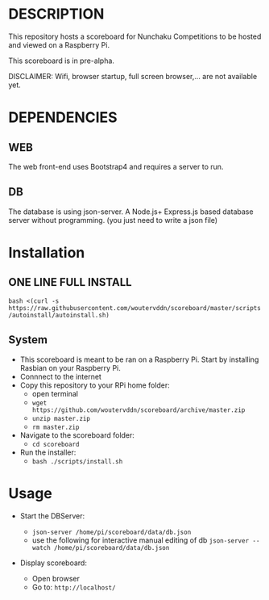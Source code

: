# DESCRIPTION

This repository hosts a scoreboard for Nunchaku Competitions to be hosted and viewed on a Raspberry Pi.

This scoreboard is in pre-alpha.

DISCLAIMER: Wifi, browser startup, full screen browser,... are not available yet.


# DEPENDENCIES

## WEB

The web front-end uses Bootstrap4 and requires a server to run.

## DB

The database is using json-server. A Node.js+ Express.js based database server without programming.
(you just need to write a json file)

# Installation

## ONE LINE FULL INSTALL

`bash <(curl -s https://raw.githubusercontent.com/woutervddn/scoreboard/master/scripts/autoinstall/autoinstall.sh)`

## System

- This scoreboard is meant to be ran on a Raspberry Pi. Start by installing Rasbian on your Raspberry Pi.
- Connnect to the internet
- Copy this repository to your RPi home folder:
  - open terminal
  - `wget https://github.com/woutervddn/scoreboard/archive/master.zip`
  - `unzip master.zip`
  - `rm master.zip`
- Navigate to the scoreboard folder:
  - `cd scoreboard`
- Run the installer:
  - `bash ./scripts/install.sh`

# Usage

- Start the DBServer:
  - `json-server /home/pi/scoreboard/data/db.json`
  - use the following for interactive manual editing of db `json-server --watch /home/pi/scoreboard/data/db.json`

- Display scoreboard:
  - Open browser
  - Go to: `http://localhost/`
